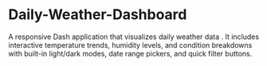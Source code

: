 # Daily-Weather-Dashboard
A responsive Dash application that visualizes  daily weather data . It includes interactive temperature trends, humidity levels, and condition breakdowns with built-in light/dark modes, date range pickers, and quick filter buttons.
